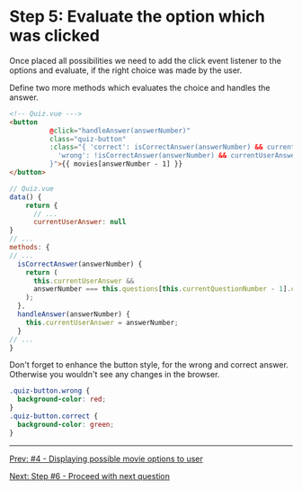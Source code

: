 # Step 5: Evaluate the option which was clicked

Once placed all possibilities we need to add the click event listener to the options and evaluate, if the right choice was made by the user.

Define two more methods which evaluates the choice and handles the answer.

```html
<!-- Quiz.vue --->
<button
          @click="handleAnswer(answerNumber)"
          class="quiz-button"
          :class="{ 'correct': isCorrectAnswer(answerNumber) && currentUserAnswer === answerNumber,
            'wrong': !isCorrectAnswer(answerNumber) && currentUserAnswer === answerNumber
          }">{{ movies[answerNumber - 1] }}
</button>
```

```javascript
// Quiz.vue
data() {
    return {
      // ...
      currentUserAnswer: null
}
// ...
methods: {
// ...
  isCorrectAnswer(answerNumber) {
    return (
      this.currentUserAnswer &&
      answerNumber === this.questions[this.currentQuestionNumber - 1].correct
    );
  },
  handleAnswer(answerNumber) {
    this.currentUserAnswer = answerNumber;
  }
// ...
}
```

Don't forget to enhance the button style, for the wrong and correct answer.
Otherwise you wouldn't see any changes in the browser.

```css
.quiz-button.wrong {
  background-color: red;
}
.quiz-button.correct {
  background-color: green;
}
```

---

[Prev: #4 - Displaying possible movie options to user](step4.md)

[Next: Step #6 - Proceed with next question](step6.md)


